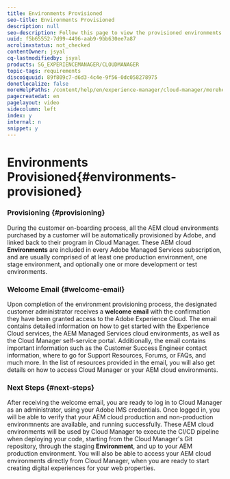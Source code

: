 ```yaml
---
title: Environments Provisioned
seo-title: Environments Provisioned
description: null
seo-description: Follow this page to view the provisioned environments available in Cloud Manager.
uuid: f5b65552-7d99-4496-aab9-9bb630ee7a87
acrolinxstatus: not_checked
contentOwner: jsyal
cq-lastmodifiedby: jsyal
products: SG_EXPERIENCEMANAGER/CLOUDMANAGER
topic-tags: requirements
discoiquuid: 89f809c7-d6d3-4c4e-9f56-0dc058278975
donotlocalize: false
moreHelpPaths: /content/help/en/experience-manager/cloud-manager/morehelp/requirements;/content/help/en/experience-manager/cloud-manager/morehelp/requirements
pagecreatedat: en
pagelayout: video
sidecolumn: left
index: y
internal: n
snippet: y
---
```


# Environments Provisioned{#environments-provisioned}

### Provisioning {#provisioning}

During the customer on-boarding process, all the AEM cloud environments purchased by a customer will be automatically provisioned by Adobe, and linked back to their program in Cloud Manager. These AEM cloud **Environments** are included in every Adobe Managed Services subscription, and are usually comprised of at least one production environment, one stage environment, and optionally one or more development or test environments.

### Welcome Email {#welcome-email}

Upon completion of the environment provisioning process, the designated customer administrator receives a **welcome email** with the confirmation they have been granted access to the Adobe Experience Cloud. The email contains detailed information on how to get started with the Experience Cloud services, the AEM Managed Services cloud environments, as well as the Cloud Manager self-service portal. Additionally, the email contains important information such as the Customer Success Engineer contact information, where to go for Support Resources, Forums, or FAQs, and much more. In the list of resources provided in the email, you will also get details on how to access Cloud Manager or your AEM cloud environments.

### Next Steps {#next-steps}

After receiving the welcome email, you are ready to log in to Cloud Manager as an administrator, using your Adobe IMS credentials. Once logged in, you will be able to verify that your AEM cloud production and non-production environmnents are available, and running successfully. These AEM cloud environments will be used by Cloud Manager to execute the CI/CD pipeline when deploying your code, starting from the Cloud Manager's Git repository, through the staging **Environment**, and up to your AEM production environment. You will also be able to access your AEM cloud environments directly from Cloud Manager, when you are ready to start creating digital experiences for your web properties.   

